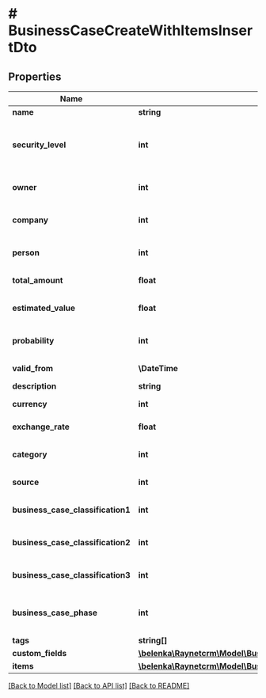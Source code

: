 # # BusinessCaseCreateWithItemsInsertDto

## Properties

Name | Type | Description | Notes
------------ | ------------- | ------------- | -------------
**name** | **string** | [Předmět] |
**security_level** | **int** | [Bezpečnostní úroveň] ID bezpečnostní úrovně. Pokud není vyplněna, je nastavena výchozí bezpečnostní skupina. | [optional]
**owner** | **int** | [Vlastník] ID kontaktní osoby, která je zároveň uživatelem | [optional]
**company** | **int** | [Klient] ID klienta, pro kterého je obchodní případ vytvářen |
**person** | **int** | [Kontaktní osoba] ID kontaktní osoby zodpovědné za OP na straně klienta | [optional]
**total_amount** | **float** | [Konečná cena] konečná cena OP | [optional]
**estimated_value** | **float** | [Předpokládané náklady] předpokládané náklady na OP | [optional]
**probability** | **int** | [Pravděpodobnost] pravděpodobnost na úspěch OP | [optional]
**valid_from** | **\DateTime** | [Otevřeno od] datum otevřeno od | [optional]
**description** | **string** | [Poznámka] | [optional]
**currency** | **int** | [Měna] ID záznamu z číselníku Currency | [optional]
**exchange_rate** | **float** | [Kurz] kurz pro přepočet na výchozí měnu CRM | [optional]
**category** | **int** | [Kategorie] ID záznamu z číselníku BusinessCaseCategory | [optional]
**source** | **int** | [Zdroj kontaktu] ID záznamu z číselníku ContactSource | [optional]
**business_case_classification1** | **int** | [Klasifikace 1] ID záznamu z číselníku BusinessCaseClassification1 | [optional]
**business_case_classification2** | **int** | [Klasifikace 2] ID záznamu z číselníku BusinessCaseClassification2 | [optional]
**business_case_classification3** | **int** | [Klasifikace 3] ID záznamu z číselníku BusinessCaseClassification3 | [optional]
**business_case_phase** | **int** | [Stav] ID záznamu z BusinessCasePhase. Pokud nebude vyplněno, založí se OP do prvního stavu. | [optional]
**tags** | **string[]** |  | [optional]
**custom_fields** | [**\belenka\Raynetcrm\Model\BusinessCaseInsertDtoCustomFields**](BusinessCaseInsertDtoCustomFields.md) |  | [optional]
**items** | [**\belenka\Raynetcrm\Model\BusinessCaseCreateWithItemsInsertDtoItemsInner[]**](BusinessCaseCreateWithItemsInsertDtoItemsInner.md) |  | [optional]

[[Back to Model list]](../../README.md#models) [[Back to API list]](../../README.md#endpoints) [[Back to README]](../../README.md)
